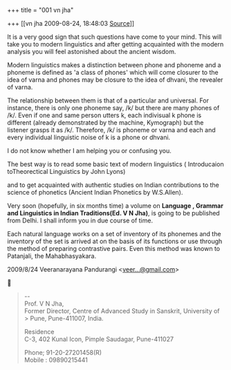 +++
title = "001 vn jha"

+++
[[vn jha	2009-08-24, 18:48:03 [Source](https://groups.google.com/g/bvparishat/c/21Y-xtKw4A8)]]



It is a very good sign that such questions have come to your mind. This will take you to modern linguistics and after getting acquainted with the modern analysis you will feel astonished about the ancient wisdom.



Modern linguistics makes a distinction between phone and phoneme and a phoneme is defined as 'a class of phones' which will come closurer to the idea of varna and phones may be closure to the idea of dhvani, the revealer of varna.

The relationship between them is that of a particular and universal. For instance, there is only one phoneme say, /k/ but there are many phones of /k/. Even if one and same person utters k, each indivisual k phone is different (already demonstrated by the machine, Kymograph) but the listener grasps it as /k/. Therefore, /k/ is phoneme or varna and each and every individual linguistic noise of k is a phone or dhvani.



I do not know whether I am helping you or confusing you.



The best way is to read some basic text of modern linguistics ( Introducaion toTheorectical Linguistics by John Lyons)

and to get acquainted with authentic studies on Indian contributions to the science of phonetics (Ancient Indian Phonetics by W.S.Allen).



Very soon (hopefully, in six months time) a volume on **Language , Grammar and Linguistics in Indian Traditions(Ed. V N Jha)**, is going to be published from Delhi. I shall inform you in due course of time.





Each natural language works on a set of inventory of its phonemes and the inventory of the set is arrived at on the basis of its functions or use through the method of preparing contrastive pairs. Even this method was known to Patanjali, the Mahabhasyakara.















  
  


2009/8/24 Veeranarayana Pandurangi \<[veer...@gmail.com]()\>  



> --  
> Prof. V N Jha,  
> Former Director, Centre of Advanced Study in Sanskrit, University of > Pune, Pune-411007, India.  
>   
> Residence  
> C-3, 402 Kunal Icon, Pimple Saudagar, Pune-411027  
>   
> Phone; 91-20-27201458(R)  
> Mobile : 09890215441  

